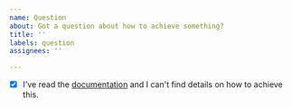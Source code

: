 ```yaml
---
name: Question
about: Got a question about how to achieve something?
title: ''
labels: question
assignees: ''

---
```


- [x] I've read the [documentation](https://scribe.knuckles.wtf/laravel) and I can't find details on how to achieve this.

